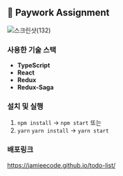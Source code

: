 ## 📝 Paywork Assignment

![스크린샷(132)](https://user-images.githubusercontent.com/71512593/131769724-13e9748b-3b33-4b07-925a-bf5bb68fedd3.png)
### 사용한 기술 스택
- **TypeScript**
- **React** 
- **Redux** 
- **Redux-Saga**
### 설치 및 실행
1. `npm install` -> `npm start` 또는
2. `yarn` `yarn install` -> `yarn start`

### 배포링크
https://jamieecode.github.io/todo-list/




